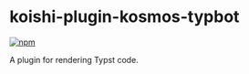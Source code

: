 # koishi-plugin-kosmos-typbot

[![npm](https://img.shields.io/npm/v/koishi-plugin-kosmos-typbot?style=flat-square)](https://www.npmjs.com/package/koishi-plugin-kosmos-typbot)

A plugin for rendering Typst code.
